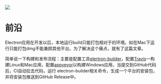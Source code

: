 ![](https://upload-images.jianshu.io/upload_images/9403248-4d9248d6fb157d02.png?imageMogr2/auto-orient/strip%7CimageView2/2/w/1240)

# 前沿

Electron应用在开发以后，本地运行build只能打包相对于的环境。如在Mac下运行只能打包dmg不能兼顾其他平台。为了解决这个痛点，就有了这篇文章。

简单说一下构建和发布流程：主要是配置工具[elertron-builder](https://github.com/electron-userland/electron-builder)，配置[Travis](https://travis-ci.org/)一构建Linux和Mac应用，配置[appveyor](https://www.appveyor.com/)以构建Windows应用，当提交到GitHub代码后，CI自动拉去代码，运行 electron-builder相关命令，生成一个平台的安装包，并将安装包推送到GitHub Release中。


